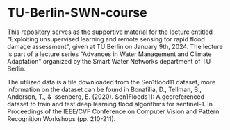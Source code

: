 # TU-Berlin-SWN-course
This repository serves as the supportive material for the lecture entitled "Exploiting unsupervised learning and remote sensing for rapid flood damage assessment", given at TU Berlin on January 9th, 2024. The lecture is part of a lecture series "Advances in Water Management and Climate Adaptation" organized by the Smart Water Networks department of TU Berlin. 

The utilized data is a tile downloaded from the Sen1flood11 dataset, more information on the dataset can be found in Bonafilia, D., Tellman, B., Anderson, T., & Issenberg, E. (2020). Sen1Floods11: A georeferenced dataset to train and test deep learning flood algorithms for sentinel-1. In Proceedings of the IEEE/CVF Conference on Computer Vision and Pattern Recognition Workshops (pp. 210-211).
